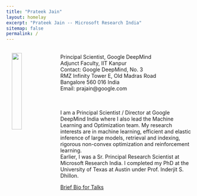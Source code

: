 ```yaml
---
title: "Prateek Jain"
layout: homelay
excerpt: "Prateek Jain -- Microsoft Research India"
sitemap: false
permalink: /
---
```

<img src="{{ site.url }}{{ site.baseurl }}/images/newpic.jpg" class="img-responsive" width="23%" style="float: left; padding: 15px;" />
 <br>
 Principal Scientist, Google DeepMind<br>
 Adjunct Faculty, IIT Kanpur<br>
 Contact:
 Google DeepMind, No. 3<br>
 RMZ Infinity Tower E, Old Madras Road<br>
 Bangalore 560 016 India<br>
 Email: prajain@google.com<br>

<br>
<br>
<p>
I am a Principal Scientist / Director at Google DeepMind India where I also lead the Machine Learning  and Optimization team. My research interests are in machine learning, efficient and elastic inference of large models, retrieval and indexing, rigorous non-convex optimization and reinforcement learning. 
<br>
Earlier, I was a Sr. Principal Research Scientist at Microsoft Research India. I completed my PhD at the University of Texas at Austin under Prof. Inderjit S. Dhillon. 

</p>

<a href="/bio.html">Brief Bio for Talks</a>

<br><br><br>

